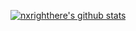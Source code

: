 [![nxrighthere's github stats](https://github-readme-stats.vercel.app/api?username=nxrighthere&theme=tokyonight&show_icons=true&count_private=true&include_all_commits&custom_title=nxrighthere)](https://github.com/nxrighthere/nxrighther)
